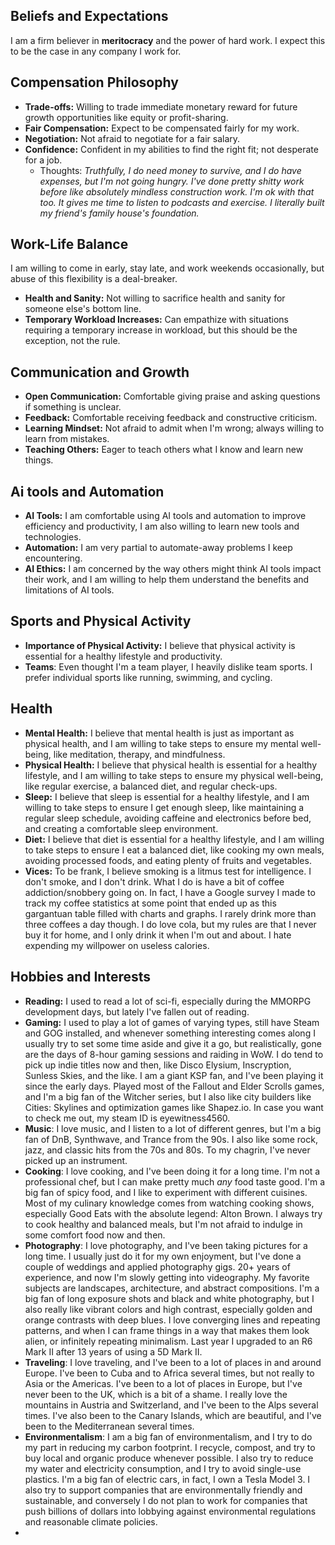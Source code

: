 ## Beliefs and Expectations

I am a firm believer in **meritocracy** and the power of hard work. I expect this to be the case in any company I work
for.

## Compensation Philosophy

- **Trade-offs:** Willing to trade immediate monetary reward for future growth opportunities like equity or
  profit-sharing.
- **Fair Compensation:** Expect to be compensated fairly for my work.
- **Negotiation:** Not afraid to negotiate for a fair salary.
- **Confidence:** Confident in my abilities to find the right fit; not desperate for a job.
    - Thoughts: _Truthfully, I do need money to survive, and I do have expenses, but I'm not going hungry. I've done
      pretty shitty work before like absolutely mindless construction work. I'm ok with that too. It gives me time to
      listen to podcasts and exercise. I literally built my friend's family house's foundation._

## Work-Life Balance

I am willing to come in early, stay late, and work weekends occasionally, but abuse of this flexibility is a
deal-breaker.

- **Health and Sanity:** Not willing to sacrifice health and sanity for someone else's bottom line.
- **Temporary Workload Increases:** Can empathize with situations requiring a temporary increase in workload, but this
  should be the exception, not the rule.

## Communication and Growth

- **Open Communication:** Comfortable giving praise and asking questions if something is unclear.
- **Feedback:** Comfortable receiving feedback and constructive criticism.
- **Learning Mindset:** Not afraid to admit when I'm wrong; always willing to learn from mistakes.
- **Teaching Others:** Eager to teach others what I know and learn new things.

## Ai tools and Automation

- **AI Tools:** I am comfortable using AI tools and automation to improve efficiency and productivity, I am also willing
  to learn new tools and technologies.
- **Automation:** I am very partial to automate-away problems I keep encountering.
- **AI Ethics:** I am concerned by the way others might think AI tools impact their work, and I am willing to help them
  understand the benefits and limitations of AI tools.

## Sports and Physical Activity

- **Importance of Physical Activity:** I believe that physical activity is essential for a healthy lifestyle and
  productivity.
- **Teams**: Even thought I'm a team player, I heavily dislike team sports. I prefer individual sports like running,
  swimming, and cycling.

## Health

- **Mental Health:** I believe that mental health is just as important as physical health, and I am willing to take
  steps to ensure my mental well-being, like meditation, therapy, and mindfulness.
- **Physical Health:** I believe that physical health is essential for a healthy lifestyle, and I am willing to take
  steps to ensure my physical well-being, like regular exercise, a balanced diet, and regular check-ups.
- **Sleep:** I believe that sleep is essential for a healthy lifestyle, and I am willing to take steps to ensure I get
  enough sleep, like maintaining a regular sleep schedule, avoiding caffeine and electronics before bed, and creating a
  comfortable sleep environment.
- **Diet:** I believe that diet is essential for a healthy lifestyle, and I am willing to take steps to ensure I eat a
  balanced diet, like cooking my own meals, avoiding processed foods, and eating plenty of fruits and vegetables.
- **Vices:** To be frank, I believe smoking is a litmus test for intelligence. I don't smoke, and I don't drink. What I
  do is have a bit of coffee addiction/snobbery going on. In fact, I have a Google survey I made to track my coffee
  statistics at
  some point that ended up as this gargantuan table filled with charts and graphs. I rarely drink more than three
  coffees a day though. I do love cola, but my rules are that I never buy it for home, and I only drink it when I'm out
  and about. I hate expending my willpower on useless calories.

## Hobbies and Interests

- **Reading:** I used to read a lot of sci-fi, especially during the MMORPG development days, but lately I've fallen out
  of reading.
- **Gaming:** I used to play a lot of games of varying types, still have Steam and GOG installed, and whenever something
  interesting comes along I usually try to set some time aside and give it a go, but realistically, gone are the days of
  8-hour gaming sessions and raiding in WoW. I do tend to pick up indie titles now and then, like Disco Elysium,
  Inscryption, Sunless Skies, and the like. I am a giant KSP fan, and I've been playing it since the early days. Played
  most of the Fallout and Elder Scrolls games, and I'm a big fan of the Witcher series, but I also like city builders
  like Cities: Skylines and optimization games like Shapez.io. In case you want to check me out, my steam ID is
  eyewitness4560.
- **Music**: I love music, and I listen to a lot of different genres, but I'm a big fan of DnB, Synthwave, and Trance
  from the 90s. I also like some rock, jazz, and classic hits from the 70s and 80s. To my chagrin, I've never picked up
  an instrument.
- **Cooking**: I love cooking, and I've been doing it for a long time. I'm not a professional chef, but I can make
  pretty much _any_ food taste good. I'm a big fan of spicy food, and I like to experiment with different cuisines. Most
  of my culinary knowledge comes from watching cooking shows, especially Good Eats with the absolute legend: Alton
  Brown. I always try to cook healthy and balanced meals, but I'm not afraid to indulge in some comfort food now and
  then.
- **Photography**: I love photography, and I've been taking pictures for a long time. I usually just do it for my own
  enjoyment, but I've done a couple of weddings and applied photography gigs. 20+ years of experience, and now I'm
  slowly getting into videography. My favorite subjects are landscapes, architecture, and abstract compositions. I'm a
  big fan of long exposure shots and black and white photography, but I also really like vibrant colors and high
  contrast, especially golden and orange contrasts with deep blues. I love converging lines and repeating patterns, and
  when I can frame things in a way that makes them look alien, or infinitely repeating minimalism. Last year I upgraded
  to an R6 Mark II after 13 years of using a 5D Mark II.
- **Traveling**: I love traveling, and I've been to a lot of places in and around Europe. I've been to Cuba and to
  Africa several times, but not really to Asia or the Americas. I've been to a lot of places in Europe, but I've never
  been to the UK, which is a bit of a shame. I really love the mountains in Austria and Switzerland, and I've been to
  the Alps several times. I've also been to the Canary Islands, which are beautiful, and I've been to the Mediterranean
  several times.
- **Environmentalism**: I am a big fan of environmentalism, and I try to do my part in reducing my carbon footprint. I
  recycle, compost, and try to buy local and organic produce whenever possible. I also try to reduce my water and
  electricity consumption, and I try to avoid single-use plastics. I'm a big fan of electric cars, in fact, I own a
  Tesla Model 3. I also try to support companies that are environmentally friendly and sustainable, and conversely I do
  not plan to work for companies that push billions of dollars into lobbying against environmental regulations and
  reasonable climate policies.
- 